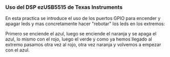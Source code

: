 ### Uso del DSP ezUSB5515 de Texas Instruments

En esta practica se introduce el uso de los puertos GPIO para encender y apagar leds y mas concretamente hacer "rebotar" los leds en los extremos:

Primero se enciende el azul, luego se enciende el naranja y se apaga el azul, lo mismo con el rojo, luego el verde y como ya hemos llegado al extremo pasamos otra vez al rojo, otra vez naranja y volvemos a empezar con el azul.
